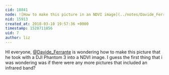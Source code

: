 ```yaml
---
cid: 18841
node: ![How to make this picture in an NDVI image](../notes/Davide_Ferrante/03-10-2018/how-to-do-x)
nid: 15913
created_at: 2018-03-10 19:57:36 +0000
timestamp: 1520711856
uid: 7
author: liz
---
```


HI everyone, [@Davide_Ferrante](/profile/Davide_Ferrante) is wondering how to make this picture that he took with a DJI Phantom 3 into a NDVI image. I guess the first thing that i was wondering was if there were any more pictures that included an infrared band?
